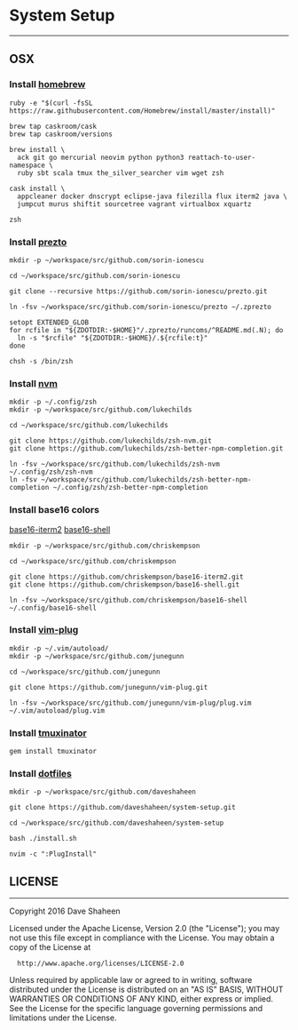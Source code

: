 # System Setup

--------------

## OSX

### Install [homebrew](http://brew.sh/)

    ruby -e "$(curl -fsSL https://raw.githubusercontent.com/Homebrew/install/master/install)"

    brew tap caskroom/cask
    brew tap caskroom/versions

    brew install \
      ack git go mercurial neovim python python3 reattach-to-user-namespace \
      ruby sbt scala tmux the_silver_searcher vim wget zsh

    cask install \
      appcleaner docker dnscrypt eclipse-java filezilla flux iterm2 java \
      jumpcut murus shiftit sourcetree vagrant virtualbox xquartz

    zsh

### Install [prezto](https://github.com/sorin-ionescu/prezto)

    mkdir -p ~/workspace/src/github.com/sorin-ionescu

    cd ~/workspace/src/github.com/sorin-ionescu

    git clone --recursive https://github.com/sorin-ionescu/prezto.git

    ln -fsv ~/workspace/src/github.com/sorin-ionescu/prezto ~/.zprezto

    setopt EXTENDED_GLOB
    for rcfile in "${ZDOTDIR:-$HOME}"/.zprezto/runcoms/^README.md(.N); do
      ln -s "$rcfile" "${ZDOTDIR:-$HOME}/.${rcfile:t}"
    done

    chsh -s /bin/zsh

### Install [nvm](https://github.com/lukechilds/zsh-nvm)

    mkdir -p ~/.config/zsh
    mkdir -p ~/workspace/src/github.com/lukechilds

    cd ~/workspace/src/github.com/lukechilds

    git clone https://github.com/lukechilds/zsh-nvm.git
    git clone https://github.com/lukechilds/zsh-better-npm-completion.git

    ln -fsv ~/workspace/src/github.com/lukechilds/zsh-nvm ~/.config/zsh/zsh-nvm
    ln -fsv ~/workspace/src/github.com/lukechilds/zsh-better-npm-completion ~/.config/zsh/zsh-better-npm-completion

### Install base16 colors

[base16-iterm2](https://github.com/chriskempson/base16-iterm2.git)
[base16-shell](https://github.com/chriskempson/base16-shell.git)

    mkdir -p ~/workspace/src/github.com/chriskempson

    cd ~/workspace/src/github.com/chriskempson

    git clone https://github.com/chriskempson/base16-iterm2.git
    git clone https://github.com/chriskempson/base16-shell.git

    ln -fsv ~/workspace/src/github.com/chriskempson/base16-shell ~/.config/base16-shell

### Install [vim-plug](https://github.com/junegunn/vim-plug)

    mkdir -p ~/.vim/autoload/
    mkdir -p ~/workspace/src/github.com/junegunn

    cd ~/workspace/src/github.com/junegunn

    git clone https://github.com/junegunn/vim-plug.git

    ln -fsv ~/workspace/src/github.com/junegunn/vim-plug/plug.vim ~/.vim/autoload/plug.vim

### Install [tmuxinator](https://github.com/tmuxinator/tmuxinator)

    gem install tmuxinator

### Install [dotfiles](https://github.com/daveshaheen/system-setup)

    mkdir -p ~/workspace/src/github.com/daveshaheen

    git clone https://github.com/daveshaheen/system-setup.git

    cd ~/workspace/src/github.com/daveshaheen/system-setup

    bash ./install.sh

    nvim -c ":PlugInstall"


## LICENSE

----------

  Copyright 2016 Dave Shaheen

  Licensed under the Apache License, Version 2.0 (the "License");
  you may not use this file except in compliance with the License.
  You may obtain a copy of the License at

      http://www.apache.org/licenses/LICENSE-2.0

  Unless required by applicable law or agreed to in writing, software
  distributed under the License is distributed on an "AS IS" BASIS,
  WITHOUT WARRANTIES OR CONDITIONS OF ANY KIND, either express or implied.
  See the License for the specific language governing permissions and
  limitations under the License.
